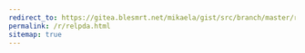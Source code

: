 ```yaml
---
redirect_to: https://gitea.blesmrt.net/mikaela/gist/src/branch/master/relpda/services.csv
permalink: /r/relpda.html
sitemap: true
---
```

